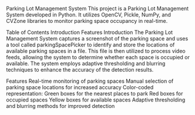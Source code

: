 Parking Lot Management System
This project is a Parking Lot Management System developed in Python. It utilizes OpenCV, Pickle, NumPy, and CVZone libraries to monitor parking space occupancy in real-time.

Table of Contents
Introduction
Features
Introduction
The Parking Lot Management System captures a screenshot of the parking space and uses a tool called parkingSpacePicker to identify and store the locations of available parking spaces in a file. This file is then utilized to process video feeds, allowing the system to determine whether each space is occupied or available. The system employs adaptive thresholding and blurring techniques to enhance the accuracy of the detection results.

Features
Real-time monitoring of parking spaces
Manual selection of parking space locations for increased accuracy
Color-coded representation:
Green boxes for the nearest places to park
Red boxes for occupied spaces
Yellow boxes for available spaces
Adaptive thresholding and blurring methods for improved detection
